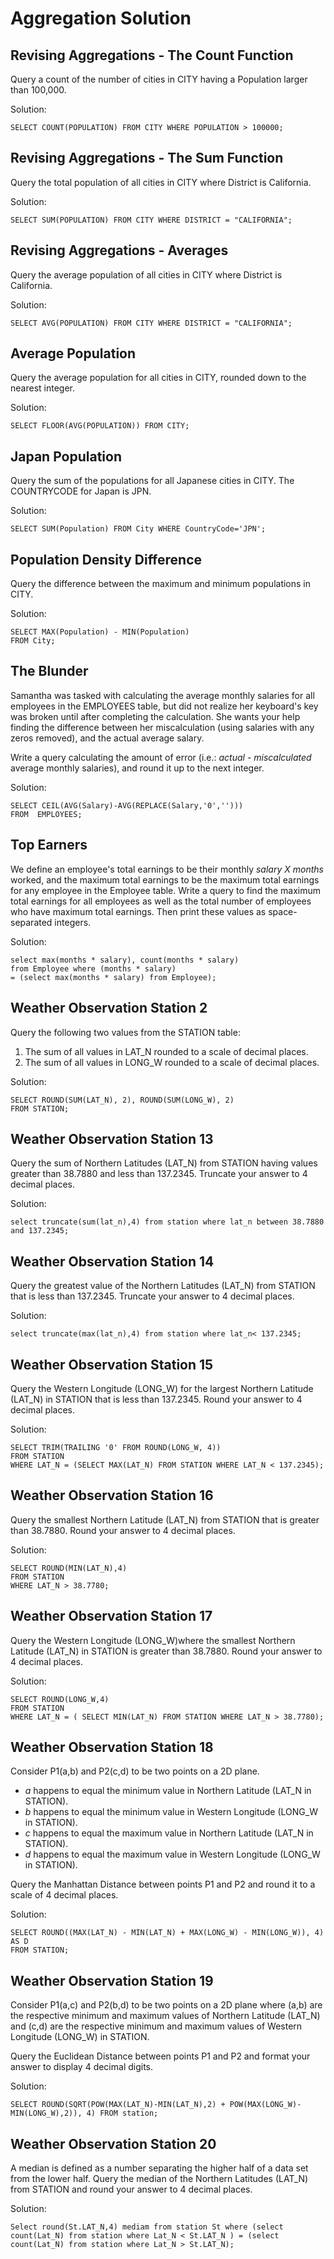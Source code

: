 # Aggregation Solution

## Revising Aggregations - The Count Function
Query a count of the number of cities in CITY having a Population larger than 100,000.

Solution:

```MySQL
SELECT COUNT(POPULATION) FROM CITY WHERE POPULATION > 100000;
```

## Revising Aggregations - The Sum Function
Query the total population of all cities in CITY where District is California.

Solution:

```MySQL
SELECT SUM(POPULATION) FROM CITY WHERE DISTRICT = "CALIFORNIA";
```

## Revising Aggregations - Averages
Query the average population of all cities in CITY where District is California.

Solution:

```MySQL
SELECT AVG(POPULATION) FROM CITY WHERE DISTRICT = "CALIFORNIA";
```

## Average Population
Query the average population for all cities in CITY, rounded down to the nearest integer.

Solution:

```MySQL
SELECT FLOOR(AVG(POPULATION)) FROM CITY;
```

## Japan Population
Query the sum of the populations for all Japanese cities in CITY. The COUNTRYCODE for Japan is JPN.

Solution:

```MySQL
SELECT SUM(Population) FROM City WHERE CountryCode='JPN';
```

## Population Density Difference
Query the difference between the maximum and minimum populations in CITY.

Solution:

```MySQL
SELECT MAX(Population) - MIN(Population)
FROM City;
```

## The Blunder
Samantha was tasked with calculating the average monthly salaries for all employees in the EMPLOYEES table, but did not realize her keyboard's  key was broken until after completing the calculation. She wants your help finding the difference between her miscalculation (using salaries with any zeros removed), and the actual average salary.

Write a query calculating the amount of error (i.e.: *actual - miscalculated* average monthly salaries), and round it up to the next integer.

Solution:

```MySQL
SELECT CEIL(AVG(Salary)-AVG(REPLACE(Salary,'0','')))
FROM  EMPLOYEES;
```

## Top Earners
We define an employee's total earnings to be their monthly *salary X months* worked, and the maximum total earnings to be the maximum total earnings for any employee in the Employee table. Write a query to find the maximum total earnings for all employees as well as the total number of employees who have maximum total earnings. Then print these values as  space-separated integers.

Solution:

```MySQL
select max(months * salary), count(months * salary) 
from Employee where (months * salary) 
= (select max(months * salary) from Employee);
```

## Weather Observation Station 2
Query the following two values from the STATION table:
1. The sum of all values in LAT_N rounded to a scale of  decimal places.
2. The sum of all values in LONG_W rounded to a scale of  decimal places.

Solution:

```MySQL
SELECT ROUND(SUM(LAT_N), 2), ROUND(SUM(LONG_W), 2)
FROM STATION;
```

## Weather Observation Station 13
Query the sum of Northern Latitudes (LAT_N) from STATION having values greater than 38.7880 and less than 
137.2345. Truncate your answer to 4 decimal places.

Solution:

```MySQL
select truncate(sum(lat_n),4) from station where lat_n between 38.7880 and 137.2345;
```

## Weather Observation Station 14
Query the greatest value of the Northern Latitudes (LAT_N) from STATION that is less than 137.2345. Truncate your answer to 4 decimal places.

Solution:

```MySQL
select truncate(max(lat_n),4) from station where lat_n< 137.2345;
```

## Weather Observation Station 15
Query the Western Longitude (LONG_W) for the largest Northern Latitude (LAT_N) in STATION that is less than 137.2345. Round your answer to 4 decimal places.

Solution:

```MySQL
SELECT TRIM(TRAILING '0' FROM ROUND(LONG_W, 4))
FROM STATION
WHERE LAT_N = (SELECT MAX(LAT_N) FROM STATION WHERE LAT_N < 137.2345);
```

## Weather Observation Station 16
Query the smallest Northern Latitude (LAT_N) from STATION that is greater than 38.7880. Round your answer to 4 decimal places.

Solution:

```MySQL
SELECT ROUND(MIN(LAT_N),4) 
FROM STATION
WHERE LAT_N > 38.7780;
```

## Weather Observation Station 17
Query the Western Longitude (LONG_W)where the smallest Northern Latitude (LAT_N) in STATION is greater than 38.7880. Round your answer to 4 decimal places.

Solution:

```MySQL
SELECT ROUND(LONG_W,4)
FROM STATION
WHERE LAT_N = ( SELECT MIN(LAT_N) FROM STATION WHERE LAT_N > 38.7780);
```

## Weather Observation Station 18
Consider P1(a,b) and P2(c,d) to be two points on a 2D plane.
- *a* happens to equal the minimum value in Northern Latitude (LAT_N in STATION).
- *b* happens to equal the minimum value in Western Longitude (LONG_W in STATION).
- *c* happens to equal the maximum value in Northern Latitude (LAT_N in STATION).
- *d* happens to equal the maximum value in Western Longitude (LONG_W in STATION).

Query the Manhattan Distance between points P1 and P2 and round it to a scale of 4 decimal places.

Solution:

```MySQL
SELECT ROUND((MAX(LAT_N) - MIN(LAT_N) + MAX(LONG_W) - MIN(LONG_W)), 4) AS D
FROM STATION;
```

## Weather Observation Station 19
Consider P1(a,c) and P2(b,d) to be two points on a 2D plane where (a,b) are the respective minimum and maximum values of Northern Latitude (LAT_N) and (c,d) are the respective minimum and maximum values of Western Longitude (LONG_W) in STATION.

Query the Euclidean Distance between points P1 and P2 and format your answer to display 4 decimal digits.

Solution:

```MySQL
SELECT ROUND(SQRT(POW(MAX(LAT_N)-MIN(LAT_N),2) + POW(MAX(LONG_W)-MIN(LONG_W),2)), 4) FROM station;
```

## Weather Observation Station 20
A median is defined as a number separating the higher half of a data set from the lower half. Query the median of the Northern Latitudes (LAT_N) from STATION and round your answer to 4 decimal places.

Solution:

```MySQL
Select round(St.LAT_N,4) mediam from station St where (select count(Lat_N) from station where Lat_N < St.LAT_N ) = (select count(Lat_N) from station where Lat_N > St.LAT_N);
```
